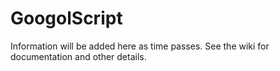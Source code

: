 # GoogolScript
Information will be added here as time passes.
See the wiki for documentation and other details.
